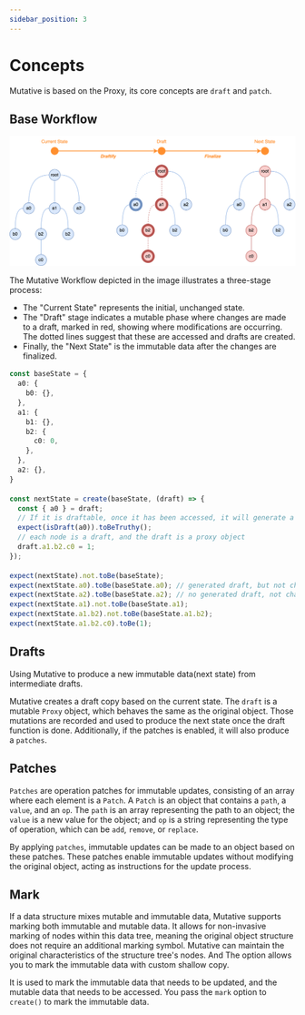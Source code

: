 ```yaml
---
sidebar_position: 3
---
```


# Concepts

Mutative is based on the Proxy, its core concepts are `draft` and `patch`.

## Base Workflow

![mutative workflow](img/mutative-workflow.png)

The Mutative Workflow depicted in the image illustrates a three-stage process:

- The "Current State" represents the initial, unchanged state. 
- The "Draft" stage indicates a mutable phase where changes are made to a draft, marked in red, showing where modifications are occurring. The dotted lines suggest that these are accessed and drafts are created. 
- Finally, the "Next State" is the immutable data after the changes are finalized.

```ts
const baseState = {
  a0: {
    b0: {},
  },
  a1: {
    b1: {},
    b2: {
      c0: 0,
    },
  },
  a2: {},
}

const nextState = create(baseState, (draft) => {
  const { a0 } = draft;
  // If it is draftable, once it has been accessed, it will generate a corresponding draft.
  expect(isDraft(a0)).toBeTruthy();
  // each node is a draft, and the draft is a proxy object
  draft.a1.b2.c0 = 1;
});

expect(nextState).not.toBe(baseState);
expect(nextState.a0).toBe(baseState.a0); // generated draft, but not changed
expect(nextState.a2).toBe(baseState.a2); // no generated draft, not changed
expect(nextState.a1).not.toBe(baseState.a1);
expect(nextState.a1.b2).not.toBe(baseState.a1.b2);
expect(nextState.a1.b2.c0).toBe(1);
```

## Drafts

Using Mutative to produce a new immutable data(next state) from intermediate drafts. 

Mutative creates a draft copy based on the current state. The `draft` is a mutable `Proxy` object, which behaves the same as the original object. Those mutations are recorded and used to produce the next state once the draft function is done. Additionally, if the patches is enabled, it will also produce a `patches`.

## Patches

`Patches` are operation patches for immutable updates, consisting of an array where each element is a `Patch`. A `Patch` is an object that contains a `path`, a `value`, and an `op`. The `path` is an array representing the path to an object; the `value` is a new value for the object; and `op` is a string representing the type of operation, which can be `add`, `remove`, or `replace`.

By applying `patches`, immutable updates can be made to an object based on these patches. These patches enable immutable updates without modifying the original object, acting as instructions for the update process.

## Mark

If a data structure mixes mutable and immutable data, Mutative supports marking both immutable and mutable data. It allows for non-invasive marking of nodes within this data tree, meaning the original object structure does not require an additional marking symbol. Mutative can maintain the original characteristics of the structure tree's nodes. And The option allows you to mark the immutable data with custom shallow copy.

It is used to mark the immutable data that needs to be updated, and the mutable data that needs to be accessed. You pass the `mark` option to `create()` to mark the immutable data.
